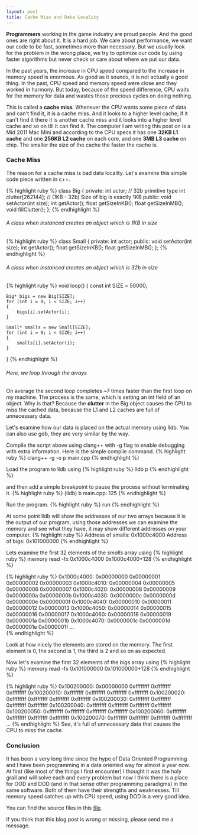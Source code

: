```yaml
---
layout: post
title: Cache Miss and Data Locality
---
```

**Programmers** working in the game industry are proud people. And the good ones are right about it. It is a hard job. We care about performance, we want our code to be fast, sometimes more than necessary. But we usually look for the problem in the wrong place, we try to optimize our code by using faster algorithms but never check or care about where we put our data.

In the past years, the increase in CPU speed compared to the increase in memory speed is enormous. As good as it sounds, it is not actually a good thing. In the past, CPU speed and memory speed were close and they worked in harmony. But today, because of the speed difference, CPU waits for the memory for data and wastes those precious cycles on doing nothing.

This is called a **cache miss**. Whenever the CPU wants some piece of data and can't find it, it is a cache miss. And it looks to a higher level cache, if it can't find it there it is another cache miss and it looks into a higher level cache and so on till it can find it. The computer I am writing this post on is a Mid 2011 Mac Mini and according to the CPU specs it has one **32KB L1 cache** and one **256KB L2 cache** on each core,  and one **3MB L3 cache** on chip. The smaller the size of the cache the faster the cache is.

### Cache Miss
The reason for a cache miss is bad data locality. Let's examine this simple code piece written in c++.

{% highlight ruby %}
class Big
{
	private:
		int actor; // 32b primitive type
		int clutter[262144]; // (1KB - 32b) Size of big is exactly 1KB
	public:
		void setActor(int size);
		int getActor();
		float getSizeInKB();
		float getSizeInMB();
		void fillClutter();
};
{% endhighlight %}
###### A class when instanced creates an object which is 1KB in size


{% highlight ruby %}
class Small
{
	private:
		int actor;
	public:
		void setActor(int size);
		int getActor();
		float getSizeInKB();
		float getSizeInMB();
};
{% endhighlight %}
###### A class when instanced creates an object which is 32b in size


{% highlight ruby %}
void loop()
{
	const int SIZE = 50000;

	Big* bigs = new Big[SIZE];
	for (int i = 0; i < SIZE; i++)
	{
		bigs[i].setActor(i);
	}

	Small* smalls = new Small[SIZE];
	for (int i = 0; i < SIZE; i++)
	{
		smalls[i].setActor(i);
	}
}
{% endhighlight %}
###### Here, we loop through the arrays


On average the second loop completes ~7 times faster than the first loop on my machine. The process is the same, which is setting an int field of an object. Why is that? Because the **clutter** in the Big object causes the CPU to miss the cached data, because the L1 and L2 caches are full of unnecessary data.

Let's examine how our data is placed on the actual memory using lldb. You can also use gdb, they are very similar by the way.

Compile the script above using clang++ with -g flag to enable debugging with extra information. Here is the simple compile command.
{% highlight ruby %}
clang++ -g -o p main.cpp
{% endhighlight %}

Load the program to lldb using
{% highlight ruby %}
lldb p
{% endhighlight %}

and then add a simple breakpoint to pause the process without terminating it.
{% highlight ruby %}
(lldb) b main.cpp: 125
{% endhighlight %}

Run the program.
{% highlight ruby %}
run
{% endhighlight %}

At some point lldb will show the addresses of our two arrays because it is the output of our program, using those addresses we can examine the memory and see what they have, it may show different addresses on your computer.
{% highlight ruby %}
Address of smalls: 0x1000c4000
Address of bigs: 0x101000000
{% endhighlight %}

Lets examine the first 32 elements of the _smalls_ array using
{% highlight ruby %}
memory read -fx 0x1000c4000 0x1000c4000+128
{% endhighlight %}

{% highlight ruby %}
0x1000c4000: 0x00000000 0x00000001 0x00000002 0x00000003
0x1000c4010: 0x00000004 0x00000005 0x00000006 0x00000007
0x1000c4020: 0x00000008 0x00000009 0x0000000a 0x0000000b
0x1000c4030: 0x0000000c 0x0000000d 0x0000000e 0x0000000f
0x1000c4040: 0x00000010 0x00000011 0x00000012 0x00000013
0x1000c4050: 0x00000014 0x00000015 0x00000016 0x00000017
0x1000c4060: 0x00000018 0x00000019 0x0000001a 0x0000001b
0x1000c4070: 0x0000001c 0x0000001d 0x0000001e 0x0000001f
...		
{% endhighlight %}

Look at how nicely the elements are stored on the memory. The first element is 0, the second is 1, the third is 2 and so on as expected.

Now let's examine the first 32 elements of the _bigs_ array using
{% highlight ruby %}
memory read -fx 0x101000000 0x101000000+128
{% endhighlight %}

{% highlight ruby %}
0x100200000: 0x00000000 0xffffffff 0xffffffff 0xffffffff
0x100200010: 0xffffffff 0xffffffff 0xffffffff 0xffffffff
0x100200020: 0xffffffff 0xffffffff 0xffffffff 0xffffffff
0x100200030: 0xffffffff 0xffffffff 0xffffffff 0xffffffff
0x100200040: 0xffffffff 0xffffffff 0xffffffff 0xffffffff
0x100200050: 0xffffffff 0xffffffff 0xffffffff 0xffffffff
0x100200060: 0xffffffff 0xffffffff 0xffffffff 0xffffffff
0x100200070: 0xffffffff 0xffffffff 0xffffffff 0xffffffff
...
{% endhighlight %}
See, it's full of unnecessary data that causes the CPU to miss the cache.

### Conclusion

It has been a very long time since the hype of Data Oriented Programming and I have been programming in a data oriented way for almost a year now. At first (like most of the things I first encounter) I thought it was the holy grail and will solve each and every problem but now I think there is a place for OOD and DOD (and in that sense other programming paradigms) in the same software. Both of them have their strengths and weaknesses. Till memory speed catches up with CPU speed, using DOD is a very good idea.

You can find the source files in this [file](/assets/2017/dod_tests-master.zip).

If you think that this blog post is wrong or missing, please send me a message.
